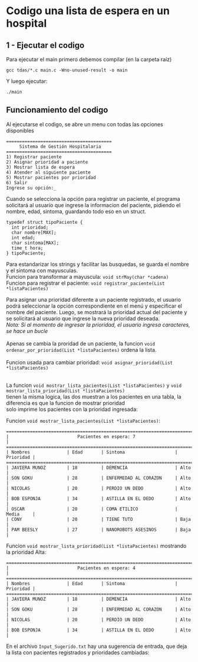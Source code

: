 # Codigo una lista de espera en un hospital

## 1 - Ejecutar el codigo
Para ejecutar el main primero debemos compilar (en la carpeta raíz)
````
gcc tdas/*.c main.c -Wno-unused-result -o main
````

Y luego ejecutar:
````
./main
````


## Funcionamiento del codigo
Al ejecutarse el codigo, se abre un menu con todas las opciones disponibles
````
========================================
     Sistema de Gestión Hospitalaria
========================================
1) Registrar paciente
2) Asignar prioridad a paciente
3) Mostrar lista de espera
4) Atender al siguiente paciente
5) Mostrar pacientes por prioridad
6) Salir
Ingrese su opción:_
````
Cuando se selecciona la opción para registrar un paciente, el programa solicitará al usuario que ingrese la informacion del paciente,
pidiendo el nombre, edad, sintoma, guardando todo eso en un struct.
````
typedef struct tipoPaciente {
  int prioridad;
  char nombre[MAX];
  int edad;
  char sintoma[MAX];
  time_t hora;
} tipoPaciente;
````
Para estandarizar los strings y facilitar las busquedas, se guarda el nombre y el sintoma con mayusculas. <br>
Funcion para transformar a mayuscula: `void strMay(char *cadena)` <br>
Funcion para registrar el paciente: `void registrar_paciente(List *listaPacientes)` <br>

Para asignar una prioridad diferente a un paciente registrado, el usuario podrá seleccionar la opción correspondiente en el menú y 
especificar el nombre del paciente. Luego, se mostrará la prioridad actual del paciente y se solicitará al usuario que ingrese la nueva
prioridad deseada. <br>
*Nota: Si al momento de ingresar la prioridad, el usuario ingresa caracteres, se hace un bucle*<br><br>
Apenas se cambia la proridad de un paciente, la funcion `void ordenar_por_prioridad(List *listaPacientes)` ordena la lista.<br><br>
Funcion usada para cambiar prioridad: `void asignar_prioridad(List *listaPacientes)`
<br>
<br>

La funcion `void mostrar_lista_pacientes(List *listaPacientes)` y `void mostrar_lista_prioridad(List *listaPacientes)` <br>
tienen la misma logica, las dos muestran a los pacientes en una tabla, la diferencia es que la funcion de mostrar prioridad <br>
solo imprime los pacientes con la prioridad ingresada:

Funcion `void mostrar_lista_pacientes(List *listaPacientes)`:<br>
````
=============================================================================
|                          Pacientes en espera: 7                           |
=============================================================================
| Nombres              | Edad       | Sintoma                   | Prioridad |
=============================================================================
| JAVIERA MUNOZ        | 18         | DEMENCIA                  | Alto      |
| SON GOKU             | 28         | ENFERMEDAD AL CORAZON     | Alto      |
| NICOLAS              | 20         | PERDIO UN DEDO            | Alto      |
| BOB ESPONJA          | 34         | ASTILLA EN EL DEDO        | Alto      |
| OSCAR                | 20         | COMA ETILICO              | Media     |
| CONY                 | 20         | TIENE TUTO                | Baja      |
| PAM BEESLY           | 27         | NANOROBOTS ASESINOS       | Baja      |
````
Funcion `void mostrar_lista_prioridad(List *listaPacientes)` mostrando la prioridad Alta:<br>
````
=============================================================================
|                          Pacientes en espera: 4                           |
=============================================================================
| Nombres              | Edad       | Sintoma                   | Prioridad |
=============================================================================
| JAVIERA MUNOZ        | 18         | DEMENCIA                  | Alto      |
| SON GOKU             | 28         | ENFERMEDAD AL CORAZON     | Alto      |
| NICOLAS              | 20         | PERDIO UN DEDO            | Alto      |
| BOB ESPONJA          | 34         | ASTILLA EN EL DEDO        | Alto      |
````
En el archivo `Input_Sugerido.txt` hay una sugerencia de entrada, que deja la lista con pacientes registrados y prioridades cambiadas:
